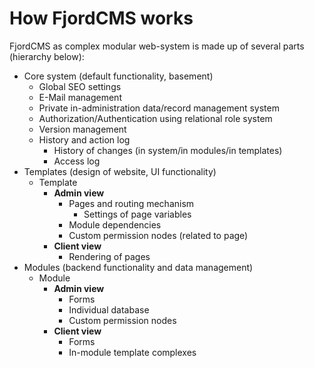 # How FjordCMS works

FjordCMS as complex modular web-system is made up of several parts (hierarchy below):
- Core system (default functionality, basement)
  - Global SEO settings
  - E-Mail management
  - Private in-administration data/record management system
  - Authorization/Authentication using relational role system
  - Version management  
  - History and action log
    - History of changes (in system/in modules/in templates)
    - Access log
- Templates (design of website, UI functionality)
    - Template
      - **Admin view**
        - Pages and routing mechanism
            - Settings of page variables
        - Module dependencies
        - Custom permission nodes (related to page)
      - **Client view**
        - Rendering of pages
- Modules (backend functionality and data management)
  - Module
    - **Admin view**
      - Forms
      - Individual database
      - Custom permission nodes
    - **Client view**
      - Forms
      - In-module template complexes

